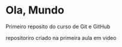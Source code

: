# Ola, Mundo
 Primeiro reposito do curso de Git e GitHub

 repositoriro criado na primeira aula em video

